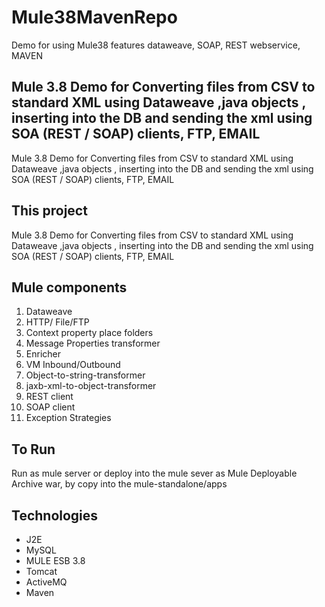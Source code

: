 # Mule38MavenRepo
Demo for using Mule38 features dataweave, SOAP, REST webservice, MAVEN 

Mule 3.8 Demo for Converting files from CSV to standard XML using Dataweave ,java objects , inserting into the DB and sending the xml using SOA (REST / SOAP) clients, FTP, EMAIL
--------------
Mule 3.8 Demo for Converting files from CSV to standard XML using Dataweave ,java objects , inserting into the DB and sending the xml using SOA (REST / SOAP) clients, FTP, EMAIL


This project 
---------
Mule 3.8 Demo for Converting files from CSV to standard XML using Dataweave ,java objects , inserting into the DB and sending the xml using SOA (REST / SOAP) clients, FTP, EMAIL


Mule components
---------
1.	Dataweave
2.  HTTP/ File/FTP
3.	Context property place folders
4.	Message Properties transformer
5.	Enricher
6.	VM Inbound/Outbound
7.	Object-to-string-transformer
8.	jaxb-xml-to-object-transformer
9.	REST client
10. SOAP client
11. Exception Strategies



To Run
-------
Run as mule server or deploy into the mule sever as Mule Deployable Archive war,  by copy into the mule-standalone/apps


Technologies
---------
- J2E
- MySQL
- MULE ESB 3.8
- Tomcat
- ActiveMQ
- Maven

